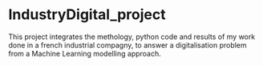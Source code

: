 # IndustryDigital_project
This project integrates the methology, python code and results of my work done in a french industrial compagny, to answer a digitalisation problem from a Machine Learning modelling approach. 
